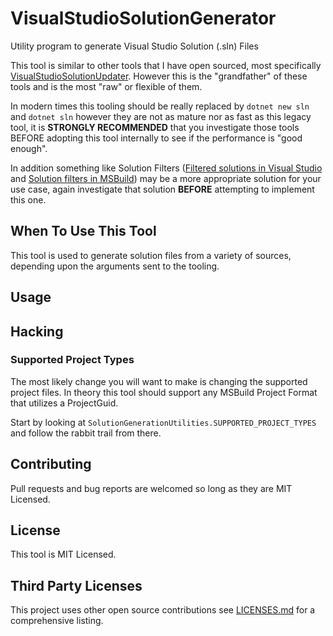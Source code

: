 # VisualStudioSolutionGenerator
Utility program to generate Visual Studio Solution (.sln) Files

This tool is similar to other tools that I have open sourced, most specifically [VisualStudioSolutionUpdater](https://github.com/aolszowka/VisualStudioSolutionUpdater). However this is the "grandfather" of these tools and is the most "raw" or flexible of them.

In modern times this tooling should be really replaced by `dotnet new sln` and `dotnet sln` however they are not as mature nor as fast as this legacy tool, it is **STRONGLY RECOMMENDED** that you investigate those tools BEFORE adopting this tool internally to see if the performance is "good enough".

In addition something like Solution Filters ([Filtered solutions in Visual Studio](https://docs.microsoft.com/en-us/visualstudio/ide/filtered-solutions?view=vs-2019) and [Solution filters in MSBuild](https://docs.microsoft.com/en-us/visualstudio/msbuild/solution-filters?view=vs-2019)) may be a more appropriate solution for your use case, again investigate that solution **BEFORE** attempting to implement this one.

## When To Use This Tool
This tool is used to generate solution files from a variety of sources, depending upon the arguments sent to the tooling.

## Usage

## Hacking
### Supported Project Types
The most likely change you will want to make is changing the supported project files. In theory this tool should support any MSBuild Project Format that utilizes a ProjectGuid.

Start by looking at `SolutionGenerationUtilities.SUPPORTED_PROJECT_TYPES` and follow the rabbit trail from there.

## Contributing
Pull requests and bug reports are welcomed so long as they are MIT Licensed.

## License
This tool is MIT Licensed.

## Third Party Licenses
This project uses other open source contributions see [LICENSES.md](LICENSES.md) for a comprehensive listing.
